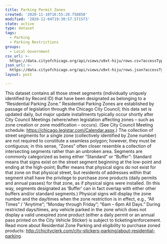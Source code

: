 ```yaml
---
title: Parking Permit Zones
created: '2020-11-10T16:55:28.758858'
modified: '2020-12-04T19:30:57.571573'
state: active
type: dataset
tags:
  - Parking
  - Parking Restrictions
groups:
  - Local Government
csv_url: >-
  https://data.cityofchicago.org/api/views/u9xt-hiju/rows.csv?accessType=DOWNLOAD
json_url: >-
  https://data.cityofchicago.org/api/views/u9xt-hiju/rows.json?accessType=DOWNLOAD
layout: post

---
```

This dataset contains all those street segments (individually uniquely identified by Record ID) that have been designated as belonging to a “Residential Parking Zone.”  Residential Parking Zones are established by passage of legislation through the Chicago City Council; this data set is updated daily, but major update installments typically occur shortly after City Council Meetings (where/when legislation affecting zones – such as zone creation or zone modification – occurs).   (See City Council Meeting schedule: https://chicago.legistar.com/Calendar.aspx.)  The collection of street segments for a single zone (collectively identified by Zone number) are not required to constitute a seamless polygon; however, they must be contiguous; in this sense, “Zones” often closer resemble a collection of intersecting segments rather than an unbroken area. Segments are commonly categorized as being either “Standard” or “Buffer”: Standard means that signs exist on the street segment beginning at the low-point and ending at the high-point; Buffer means that physical signs do not exist for that zone on that physical street, but residents of addresses within that segment shall have the privilege to purchase zone products (daily permits and annual passes) for that zone, as if physical signs were installed.  (In this way, segments designated as ‘Buffer’ can in fact overlap with either other buffers and/or standard segments.)  Physical signs will display the zone number and the day/times when the zone restriction is in effect, e.g., “All Times” / “Anytime”; “Monday through Friday”; “6am – 6pm All Days.”  During restricted days/times, any vehicle parked in the zone which does not display a valid unexpired zone product (either a daily permit or an annual pass printed on the City Vehicle Sticker) is subject to ticketing/enforcement.  Read more about Residential Zone Parking and eligibility to purchase zoned products: http://chicityclerk.com/city-stickers-parking/about-residential-parking.
